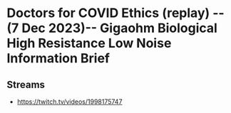 # Doctors for COVID Ethics (replay) --(7 Dec 2023)-- Gigaohm Biological High Resistance Low Noise Information Brief

## Streams
- https://twitch.tv/videos/1998175747

